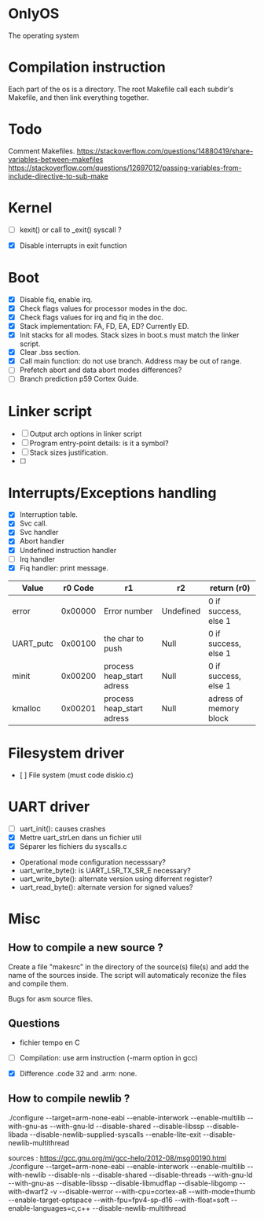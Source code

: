 # OnlyOS
The operating system

# Compilation instruction
Each part of the os is a directory. The root Makefile call each subdir's Makefile, and then link everything together.


# Todo
Comment Makefiles.
https://stackoverflow.com/questions/14880419/share-variables-between-makefiles  
https://stackoverflow.com/questions/12697012/passing-variables-from-include-directive-to-sub-make

# Kernel
- [ ] kexit() or call to _exit() syscall ?
- [x] Disable interrupts in exit function


# Boot
- [x] Disable fiq, enable irq.
- [x] Check flags values for processor modes in the doc.
- [x] Check flags values for irq and fiq in the doc.
- [x] Stack implementation: FA, FD, EA, ED? Currently ED.
- [x] Init stacks for all modes. Stack sizes in boot.s must match the linker script.
- [x] Clear .bss section.
- [x] Call main function: do not use branch. Address may be out of range.
- [ ] Prefetch abort and data abort modes differences?
- [ ] Branch prediction p59 Cortex Guide.

# Linker script
- [ ] Output arch options in linker script
- [ ] Program entry-point details: is it a symbol?
- [ ] Stack sizes justification.  
- [ ]


# Interrupts/Exceptions handling
- [x] Interruption table.
- [x] Svc call.
- [x] Svc handler
- [x] Abort handler
- [x] Undefined instruction handler
- [ ] Irq handler
- [x] Fiq handler: print message.

|    Value   | r0 Code       |     r1                     |   r2                   | return (r0)            |
| ---------- | ------------- | -------------------------- | ---------------------- | ---------------------- |
| error      | 0x00000       |  Error number              | Undefined              | 0 if success, else 1   |
| UART_putc  | 0x00100       |  the char to push          | Null                   | 0 if success, else 1   |
| minit      | 0x00200       |  process heap_start adress | Null                   | 0 if success, else 1   |
| kmalloc    | 0x00201       |  process heap_start adress | Null                   | adress of memory block |


# Filesystem driver
- [ ] File system (must code diskio.c)


# UART driver
- [ ] uart_init(): causes crashes
- [X] Mettre uart_strLen dans un fichier util
- [X] Séparer les fichiers du syscalls.c
- Operational mode configuration necesssary?
- uart_write_byte(): is UART_LSR_TX_SR_E necessary?
- uart_write_byte(): alternate version using diferrent register?
- uart_read_byte(): alternate version for signed values?


# Misc
How to compile a new source ?
-----------------------------
Create a file "makesrc" in the directory of the source(s) file(s) and add the name of the sources inside.
The script will automaticaly reconize the files and compile them.

Bugs for asm source files.

Questions
---------
- fichier tempo en C
- [ ] Compilation: use arm instruction (-marm option in gcc)
- [x] Difference .code 32 and .arm: none.


How to compile newlib ?
-----------------------
./configure --target=arm-none-eabi --enable-interwork --enable-multilib --with-gnu-as --with-gnu-ld --disable-shared --disable-libssp --disable-libada --disable-newlib-supplied-syscalls --enable-lite-exit --disable-newlib-multithread

sources : https://gcc.gnu.org/ml/gcc-help/2012-08/msg00190.html
./configure --target=arm-none-eabi --enable-interwork --enable-multilib --with-newlib --disable-nls --disable-shared --disable-threads --with-gnu-ld --with-gnu-as --disable-libssp --disable-libmudflap --disable-libgomp --with-dwarf2 -v --disable-werror --with-cpu=cortex-a8 --with-mode=thumb --enable-target-optspace --with-fpu=fpv4-sp-d16 --with-float=soft --enable-languages=c,c++ --disable-newlib-multithread
